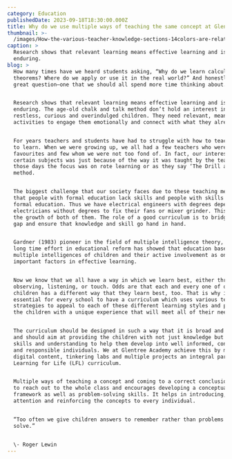 ```yaml
---
category: Education
publishedDate: 2023-09-18T18:30:00.000Z
title: Why do we use multiple ways of teaching the same concept at Glentree Academy?
thumbnail: >-
  /images/How-the-various-teacher-knowledge-sections-14colors-are-related-to-each-other-Layout.png
caption: >
  Research shows that relevant learning means effective learning and is most
  enduring. 
blog: >
  How many times have we heard students asking, “Why do we learn calculus or
  theorems? Where do we apply or use it in the real world?” And honestly, it’s a
  great question–one that we should all spend more time thinking about.


  Research shows that relevant learning means effective learning and is most
  enduring. The age-old chalk and talk method don’t hold an interest in today’s
  restless, curious and overindulged children. They need relevant, meaningful
  activities to engage them emotionally and connect with what they already know.


  For years teachers and students have had to struggle with how to teach and how
  to learn. When we were growing up, we all had a few teachers who were
  favourites and few whom we were not too fond of. In fact, our interest in
  certain subjects was just because of the way it was taught by the teacher. In
  those days the focus was on rote learning or as they say ‘The Drill and Kill’
  method.


  The biggest challenge that our society faces due to these teaching methods is
  that people with formal education lack skills and people with skills lack
  formal education. Thus we have electrical engineers with degrees dependant on
  electricians without degrees to fix their fans or mixer grinder. This limits
  the growth of both of them. The role of a good curriculum is to bridge this
  gap and ensure that knowledge and skill go hand in hand.


  Gardner (1983) pioneer in the field of multiple intelligence theory, in his
  long time effort in educational reform has showed that education based on
  multiple intelligences of children and their active involvement as one of the
  important factors in effective learning.


  Now we know that we all have a way in which we learn best, either through
  observing, listening, or touch. Odds are that each and every one of our
  children has a different way that they learn best, too. That is why it is
  essential for every school to have a curriculum which uses various teaching
  strategies to appeal to each of these different learning styles and provide
  the children with a unique experience that will meet all of their needs.


  The curriculum should be designed in such a way that it is broad and balanced
  and should aim at providing the children with not just knowledge but all
  skills and understanding to help them develop into well informed, confident
  and responsible individuals. We at Glentree Academy achieve this by making
  digital content, tinkering labs and multiple projects an integral part of our
  Learning for Life (LFL) curriculum.


  Multiple ways of teaching a concept and coming to a correct conclusion, help
  to reach out to the whole class and encourages developing a conceptual
  framework as well as problem-solving skills. It helps in introducing, holding
  attention and reinforcing the concepts to every individual.


  “Too often we give children answers to remember rather than problems to
  solve.”


  \- Roger Lewin
---
```


